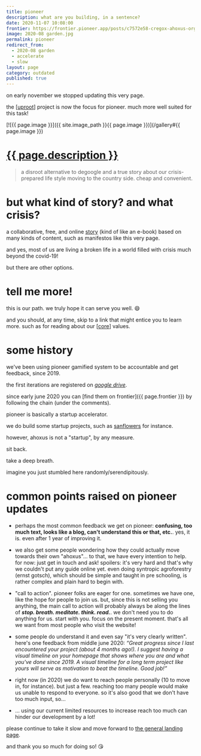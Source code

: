 ```yaml
---
title: pioneer
description: what are you building, in a sentence?
date: 2020-11-07 10:08:00
frontier: https://frontier.pioneer.app/posts/c7572e58-cregox-ahoxus-org-progress-update-october-31st-2020
image: 2020-08 garden.jpg
permalink: pioneer
redirect_from:
  - 2020-08 garden
  - accelerate
  - slow
layout: page
category: outdated
published: true
---
```


on early november we stopped updating this very page. 

the [[uproot](/uproot)] project is now the focus for pioneer. much more well suited for this task!

[![{{ page.image }}]({{ site.image_path }}{{ page.image }})](/gallery#{{ page.image }})

# [{{ page.description }}](https://frontier.pioneer.app/posts/24e9f43a-what-are-you-building-in-a-sentence)

> a disroot alternative to degoogle and a true story about our crisis-prepared life style moving to the country side. cheap and convenient.

# but what kind of story? and what crisis?

a collaborative, free, and online [story](/story) (kind of like an e-book) based on many kinds of content, such as manifestos like this very page.

and yes, most of us are living a broken life in a world filled with crisis much beyond the covid-19!

but there are other options.

# tell me more!

this is our path. we truly hope it can serve you well. 😄

and you should, at any time, skip to a link that might entice you to learn more. such as for reading about our [[core](/core)] values.

# some history

we've been using pioneer gamified system to be accountable and get feedback, since 2019. 

the first iterations are registered on [*google drive*](https://drive.google.com/folderview?id=1T7fdo8RcTgne0HlwyJLbMnqTcf1nRivp). 

since early june 2020 you can [find them on frontier]({{ page.frontier }}) by following the chain (under the comments). 

pioneer is basically a startup accelerator.

we do build some startup projects, such as [sanflowers](/sanflowers) for instance.

however, ahoxus is not a "startup", by any measure.

sit back.

take a deep breath.

imagine you just stumbled here randomly/serendipitously.

# common points raised on pioneer updates

- perhaps the most common feedback we get on pioneer: **confusing, too much text, looks like a blog, can't understand this or that, etc.**. yes, it is. even after 1 year of improving it.

- we also get some people wondering how they could actually move towards their own "ahoxus"... to that, we have every intention to help. for now: just get in touch and ask! spoilers: it's very hard and that's why we couldn't put any guide online yet. even doing syntropic agroforestry (ernst gotsch), which should be simple and taught in pre schooling, is rather complex and plain hard to begin with.

- "call to action". pioneer folks are eager for one. sometimes we have one, like the hope for people to join us. but, since this is not selling you anything, the main call to action will probably always be along the lines of ***stop. breath. meditate. think. read.***. we don't need you to do anything for us. start with you. focus on the present moment. that's all we want from most people who visit the website!

- some people do understand it and even say "it's very clearly written". here's one feedback from middle june 2020: *“Great progress since I last encountered your project (about 4 months ago!). I suggest having a visual timeline on your homepage that shows where you are and what you've done since 2019. A visual timeline for a long term project like yours will serve as motivation to beat the timeline. Good job!”*

- right now (in 2020) we do want to reach people personally (10 to move in, for instance). but just a few. reaching too many people would make us unable to respond to everyone. so it's also good that we don't have too much input, so...

- ... using our current limited resources to increase reach too much can hinder our development by a lot!

please continue to take it slow and move forward to [the general landing page](/).

and thank you so much for doing so! 😘
